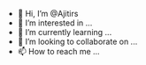 - 👋 Hi, I’m @Ajitirs
- 👀 I’m interested in ...
- 🌱 I’m currently learning ...
- 💞️ I’m looking to collaborate on ...
- 📫 How to reach me ...

<!---
Ajitirs/Ajitirs is a ✨ special ✨ repository because its `README.md` (this file) appears on your GitHub profile.
You can click the Preview link to take a look at your changes.
--->

